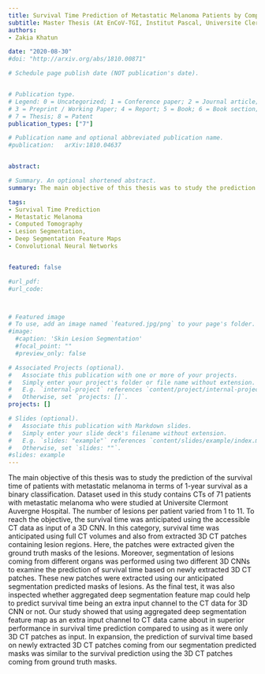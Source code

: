 ```yaml
---
title: Survival Time Prediction of Metastatic Melanoma Patients by Computed Tomography using Convolutional Neural Networks
subtitle: Master Thesis ​(At EnCoV-TGI, Institut Pascal, Universite Clermont Auvergne, France, August 2020)
authors:
- Zakia Khatun

date: "2020-08-30"
#doi: "http://arxiv.org/abs/1810.00871"

# Schedule page publish date (NOT publication's date).


# Publication type.
# Legend: 0 = Uncategorized; 1 = Conference paper; 2 = Journal article;
# 3 = Preprint / Working Paper; 4 = Report; 5 = Book; 6 = Book section;
# 7 = Thesis; 8 = Patent
publication_types: ["7"]

# Publication name and optional abbreviated publication name.
#publication: 	arXiv:1810.04637


abstract: 

# Summary. An optional shortened abstract.
summary: The main objective of this thesis was to study the prediction of the survival time of patients with metastatic melanoma in terms of 1-year survival as a binary classification. Dataset used in this study contains CTs of 71 patients with metastatic melanoma who were studied at Universite Clermont Auvergne Hospital. The number of lesions per patient varies from 1 to 11. To reach the objective, the survival time was anticipated using the accessible CT data as input of a 3D CNN. In this category, survival time was anticipated using full CT volumes and also from extracted 3D CT patches containing lesion regions. Here, the patches were extracted given the ground truth masks of the lesions. Moreover, segmentation of lesions coming from different organs was performed using two different 3D CNNs to examine the prediction of survival time based on newly extracted 3D CT patches. These new patches were extracted using our anticipated segmentation predicted masks of lesions. As the final test, it was also inspected whether aggregated deep segmentation feature map could help to predict survival time being an extra input channel to the CT data for 3D CNN or not. Our study showed that using aggregated deep segmentation feature map as an extra input channel to CT data came about in superior performance in survival time prediction compared to using as it were only 3D CT patches as input. In expansion, the prediction of survival time based on newly extracted 3D CT patches coming from our segmentation predicted masks was similar to the survival prediction using the 3D CT patches coming from ground truth masks.

tags:
- Survival Time Prediction
- Metastatic Melanoma
- Computed Tomography
- Lesion Segmentation, 
- Deep Segmentation Feature Maps
- Convolutional Neural Networks


featured: false

#url_pdf:
#url_code: 



# Featured image
# To use, add an image named `featured.jpg/png` to your page's folder.
#image:
  #caption: 'Skin Lesion Segmentation'
  #focal_point: ""
  #preview_only: false

# Associated Projects (optional).
#   Associate this publication with one or more of your projects.
#   Simply enter your project's folder or file name without extension.
#   E.g. `internal-project` references `content/project/internal-project/index.md`.
#   Otherwise, set `projects: []`.
projects: []

# Slides (optional).
#   Associate this publication with Markdown slides.
#   Simply enter your slide deck's filename without extension.
#   E.g. `slides: "example"` references `content/slides/example/index.md`.
#   Otherwise, set `slides: ""`.
#slides: example
---
```


The main objective of this thesis was to study the prediction of the survival time of patients with metastatic melanoma in terms of 1-year survival as a binary classification. Dataset used in this study contains CTs of 71 patients with metastatic melanoma who were studied at Universite Clermont Auvergne Hospital. The number of lesions per patient varied from 1 to 11. To reach the objective, the survival time was anticipated using the accessible CT data as input of a 3D CNN. In this category, survival time was anticipated using full CT volumes and also from extracted 3D CT patches containing lesion regions. Here, the patches were extracted given the ground truth masks of the lesions. Moreover, segmentation of lesions coming from different organs was performed using two different 3D CNNs to examine the prediction of survival time based on newly extracted 3D CT patches. These new patches were extracted using our anticipated segmentation predicted masks of lesions. As the final test, it was also inspected whether aggregated deep segmentation feature map could help to predict survival time being an extra input channel to the CT data for 3D CNN or not. Our study showed that using aggregated deep segmentation feature map as an extra input channel to CT data came about in superior performance in survival time prediction compared to using as it were only 3D CT patches as input. In expansion, the prediction of survival time based on newly extracted 3D CT patches coming from our segmentation predicted masks was similar to the survival prediction using the 3D CT patches coming from ground truth masks.

